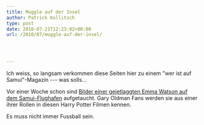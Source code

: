 ```yaml
---
title: Muggle auf der Insel
author: Patrick Kollitsch
type: post
date: 2010-07-21T12:23:02+00:00
url: /2010/07/muggle-auf-der-insel/




---
```

Ich weiss, so langsam verkommen diese Seiten hier zu einem "wer ist auf Samui"-Magazin --- was solls...

Vor einer Woche schon sind [Bilder einer gejetlaggten Emma Watson auf dem Samui-Flughafen][1] aufgetaucht. Gary Oldman Fans werden sie aus einer ihrer Rollen in diesen Harry Potter Filmen kennen. 

Es muss nicht immer Fussball sein.

 [1]: http://www.shareapic.net/View-22943501-Emma-Watson---Spotted-at-Airport-in-Thailand.html